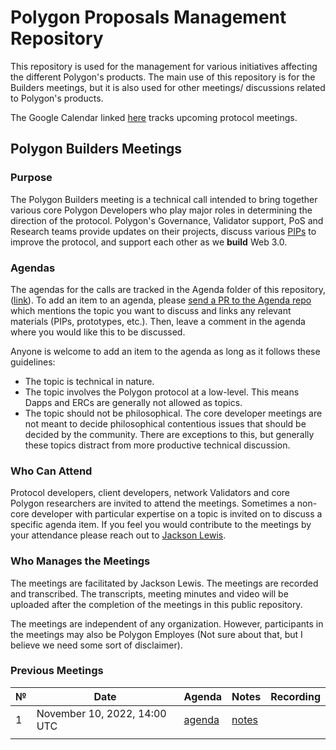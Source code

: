 # Polygon Proposals Management Repository 

This repository is used for the management for various initiatives affecting the different Polygon's products. The main use of this repository is for the Builders meetings, but it is also used for other meetings/ discussions related to Polygon's products.

The Google Calendar linked [here]() tracks upcoming protocol meetings.

## Polygon Builders Meetings

### Purpose

The Polygon Builders meeting is a technical call intended to bring together various core Polygon Developers who play major roles in determining the direction of the protocol. Polygon's Governance, Validator support, PoS and Research teams provide updates on their projects, discuss various [PIPs](https://github.com/hrook1/Polygon-Improvement-Proposals) to improve the protocol, and support each other as we **build** Web 3.0.

### Agendas

The agendas for the calls are tracked in the Agenda folder of this repository, ([link](https://github.com/hrook1/Polygon-Improvement-Proposals/tree/main/Project%20Management/Agenda)). To add an item to an agenda, please [send a PR to the Agenda repo](https://github.com/hrook1/Polygon-Improvement-Proposals/issues/new) which mentions the topic you want to discuss and links any relevant materials (PIPs, prototypes, etc.). Then, leave a comment in the agenda where you would like this to be discussed. 

Anyone is welcome to add an item to the agenda as long as it follows these guidelines:

- The topic is technical in nature.
- The topic involves the Polygon protocol at a low-level. This means Dapps and ERCs are generally not allowed as topics.
- The topic should not be philosophical. The core developer meetings are not meant to decide philosophical contentious issues that should be decided by the community. There are exceptions to this, but generally these topics distract from more productive technical discussion.

### Who Can Attend

Protocol developers, client developers, network Validators and core Polygon researchers are invited to attend the meetings. Sometimes a non-core developer with particular expertise on a topic is invited on to discuss a specific agenda item. If you feel you would contribute to the meetings by your attendance please reach out to [Jackson Lewis](mailto:jackson@polygon.technology).

### Who Manages the Meetings

The meetings are facilitated by Jackson Lewis. The meetings are recorded and transcribed. The transcripts, meeting minutes and video will be uploaded after the completion of the meetings in this public repository. 

The meetings are independent of any organization. However, participants in the meetings may also be Polygon Employes (Not sure about that, but I believe we need some sort of disclaimer).

### Previous Meetings

| №   | Date                                 | Agenda                                              | Notes                                                                                                                                                                    | Recording                                                                          |
| --- | ------------------------------------ | --------------------------------------------------- | ------------------------------------------------------------------------------------------------------------------------------------------------------------------------ | ---------------------------------------------------------------------------------- |
| 1 | November 10, 2022, 14:00 UTC         | [agenda](https://github.com/hrook1/Polygon-Improvement-Proposals/tree/main/Project%20Management/Agenda) | [notes]()   |      |[Video]()    |
                                                                                                                                                                                                     |



